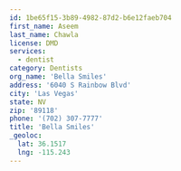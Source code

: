 ```yaml
---
id: 1be65f15-3b89-4982-87d2-b6e12faeb704
first_name: Aseem
last_name: Chawla
license: DMD
services:
  - dentist
category: Dentists
org_name: 'Bella Smiles'
address: '6040 S Rainbow Blvd'
city: 'Las Vegas'
state: NV
zip: '89118'
phone: '(702) 307-7777'
title: 'Bella Smiles'
_geoloc:
  lat: 36.1517
  lng: -115.243
---
```

